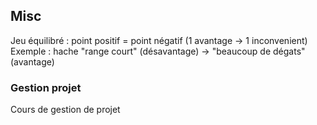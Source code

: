 ## Misc
Jeu équilibré : point positif = point négatif (1 avantage -> 1 inconvenient)\
Exemple : hache "range court" (désavantage) -> "beaucoup de dégats" (avantage)

### Gestion projet
Cours de gestion de projet
